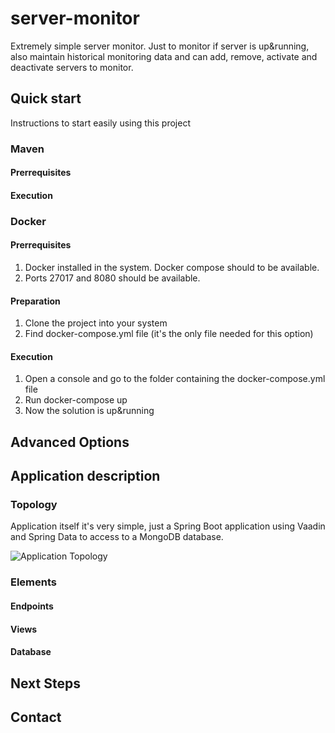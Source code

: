 # server-monitor
Extremely simple server monitor. Just to monitor if server is up&running, also maintain historical monitoring data and can add, remove, activate and deactivate servers to monitor.

## Quick start
Instructions to start easily using this project

### Maven
#### Prerrequisites
#### Execution

### Docker
#### Prerrequisites
1. Docker installed in the system. Docker compose should to be available.
1. Ports 27017 and 8080 should be available.

#### Preparation
1. Clone the project into your system
1. Find docker-compose.yml file (it's the only file needed for this option)

#### Execution
1. Open a console and go to the folder containing the docker-compose.yml file
1. Run docker-compose up
1. Now the solution is up&running

## Advanced Options

## Application description
### Topology
Application itself it's very simple, just a Spring Boot application using Vaadin and Spring Data to access to a MongoDB database.

![Application Topology](https://github.com/restalion/img/server-monitor-topology.png "server-monitor topology")
### Elements
#### Endpoints
#### Views
#### Database

## Next Steps

## Contact
